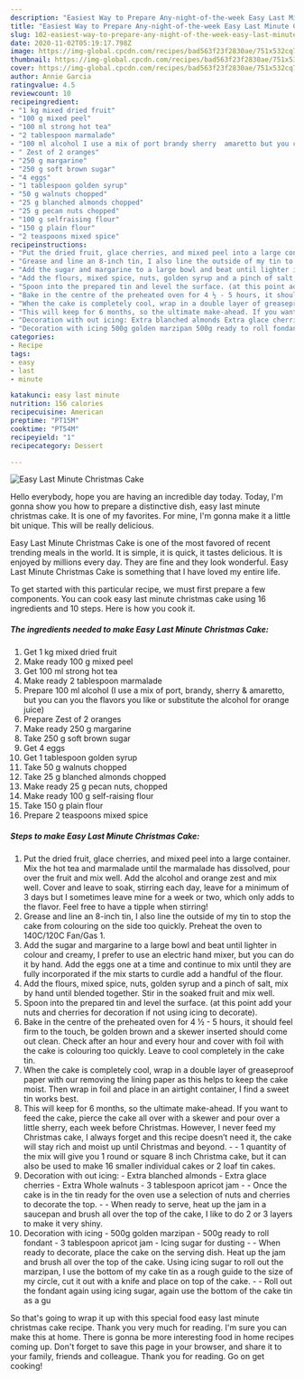 ```yaml
---
description: "Easiest Way to Prepare Any-night-of-the-week Easy Last Minute Christmas Cake"
title: "Easiest Way to Prepare Any-night-of-the-week Easy Last Minute Christmas Cake"
slug: 102-easiest-way-to-prepare-any-night-of-the-week-easy-last-minute-christmas-cake
date: 2020-11-02T05:19:17.798Z
image: https://img-global.cpcdn.com/recipes/bad563f23f2830ae/751x532cq70/easy-last-minute-christmas-cake-recipe-main-photo.jpg
thumbnail: https://img-global.cpcdn.com/recipes/bad563f23f2830ae/751x532cq70/easy-last-minute-christmas-cake-recipe-main-photo.jpg
cover: https://img-global.cpcdn.com/recipes/bad563f23f2830ae/751x532cq70/easy-last-minute-christmas-cake-recipe-main-photo.jpg
author: Annie Garcia
ratingvalue: 4.5
reviewcount: 10
recipeingredient:
- "1 kg mixed dried fruit"
- "100 g mixed peel"
- "100 ml strong hot tea"
- "2 tablespoon marmalade"
- "100 ml alcohol I use a mix of port brandy sherry  amaretto but you can you the flavors you like or substitute the alcohol for orange juice"
- " Zest of 2 oranges"
- "250 g margarine"
- "250 g soft brown sugar"
- "4 eggs"
- "1 tablespoon golden syrup"
- "50 g walnuts chopped"
- "25 g blanched almonds chopped"
- "25 g pecan nuts chopped"
- "100 g selfraising flour"
- "150 g plain flour"
- "2 teaspoons mixed spice"
recipeinstructions:
- "Put the dried fruit, glace cherries, and mixed peel into a large container. Mix the hot tea and marmalade until the marmalade has dissolved, pour over the fruit and mix well. Add the alcohol and orange zest and mix well. Cover and leave to soak, stirring each day, leave for a minimum of 3 days but I sometimes leave mine for a week or two, which only adds to the flavor. Feel free to have a tipple when stirring!"
- "Grease and line an 8-inch tin, I also line the outside of my tin to stop the cake from colouring on the side too quickly. Preheat the oven to 140C/120C Fan/Gas 1."
- "Add the sugar and margarine to a large bowl and beat until lighter in colour and creamy, I prefer to use an electric hand mixer, but you can do it by hand. Add the eggs one at a time and continue to mix until they are fully incorporated if the mix starts to curdle add a handful of the flour."
- "Add the flours, mixed spice, nuts, golden syrup and a pinch of salt, mix by hand until blended together. Stir in the soaked fruit and mix well."
- "Spoon into the prepared tin and level the surface. (at this point add your nuts and cherries for decoration if not using icing to decorate)."
- "Bake in the centre of the preheated oven for 4 ½ - 5 hours, it should feel firm to the touch, be golden brown and a skewer inserted should come out clean. Check after an hour and every hour and cover with foil with the cake is colouring too quickly. Leave to cool completely in the cake tin."
- "When the cake is completely cool, wrap in a double layer of greaseproof paper with our removing the lining paper as this helps to keep the cake moist. Then wrap in foil and place in an airtight container, I find a sweet tin works best."
- "This will keep for 6 months, so the ultimate make-ahead. If you want to feed the cake, pierce the cake all over with a skewer and pour over a little sherry, each week before Christmas. However, I never feed my Christmas cake, I always forget and this recipe doesn’t need it, the cake will stay rich and moist up until Christmas and beyond.   1 quantity of the mix will give you 1 round or square 8 inch Christma cake, but it can also be used to make 16 smaller individual cakes or 2 loaf tin cakes."
- "Decoration with out icing: Extra blanched almonds Extra glace cherries Extra Whole walnuts 3 tablespoon apricot jam  Once the cake is in the tin ready for the oven use a selection of nuts and cherries to decorate the top.  When ready to serve, heat up the jam in a saucepan and brush all over the top of the cake, I like to do 2 or 3 layers to make it very shiny."
- "Decoration with icing 500g golden marzipan 500g ready to roll fondant 3 tablespoon apricot jam Icing sugar for dusting  When ready to decorate, place the cake on the serving dish. Heat up the jam and brush all over the top of the cake. Using icing sugar to roll out the marzipan, I use the bottom of my cake tin as a rough guide to the size of my circle, cut it out with a knife and place on top of the cake.  Roll out the fondant again using icing sugar, again use the bottom of the cake tin as a gu"
categories:
- Recipe
tags:
- easy
- last
- minute

katakunci: easy last minute 
nutrition: 156 calories
recipecuisine: American
preptime: "PT15M"
cooktime: "PT54M"
recipeyield: "1"
recipecategory: Dessert

---
```



![Easy Last Minute Christmas Cake](https://img-global.cpcdn.com/recipes/bad563f23f2830ae/751x532cq70/easy-last-minute-christmas-cake-recipe-main-photo.jpg)

Hello everybody, hope you are having an incredible day today. Today, I'm gonna show you how to prepare a distinctive dish, easy last minute christmas cake. It is one of my favorites. For mine, I'm gonna make it a little bit unique. This will be really delicious.



Easy Last Minute Christmas Cake is one of the most favored of recent trending meals in the world. It is simple, it is quick, it tastes delicious. It is enjoyed by millions every day. They are fine and they look wonderful. Easy Last Minute Christmas Cake is something that I have loved my entire life.


To get started with this particular recipe, we must first prepare a few components. You can cook easy last minute christmas cake using 16 ingredients and 10 steps. Here is how you cook it.

<!--inarticleads1-->

##### The ingredients needed to make Easy Last Minute Christmas Cake:

1. Get 1 kg mixed dried fruit
1. Make ready 100 g mixed peel
1. Get 100 ml strong hot tea
1. Make ready 2 tablespoon marmalade
1. Prepare 100 ml alcohol (I use a mix of port, brandy, sherry &amp; amaretto, but you can you the flavors you like or substitute the alcohol for orange juice)
1. Prepare  Zest of 2 oranges
1. Make ready 250 g margarine
1. Take 250 g soft brown sugar
1. Get 4 eggs
1. Get 1 tablespoon golden syrup
1. Take 50 g walnuts chopped
1. Take 25 g blanched almonds chopped
1. Make ready 25 g pecan nuts, chopped
1. Make ready 100 g self-raising flour
1. Take 150 g plain flour
1. Prepare 2 teaspoons mixed spice




<!--inarticleads2-->

##### Steps to make Easy Last Minute Christmas Cake:

1. Put the dried fruit, glace cherries, and mixed peel into a large container. Mix the hot tea and marmalade until the marmalade has dissolved, pour over the fruit and mix well. Add the alcohol and orange zest and mix well. Cover and leave to soak, stirring each day, leave for a minimum of 3 days but I sometimes leave mine for a week or two, which only adds to the flavor. Feel free to have a tipple when stirring!
1. Grease and line an 8-inch tin, I also line the outside of my tin to stop the cake from colouring on the side too quickly. Preheat the oven to 140C/120C Fan/Gas 1.
1. Add the sugar and margarine to a large bowl and beat until lighter in colour and creamy, I prefer to use an electric hand mixer, but you can do it by hand. Add the eggs one at a time and continue to mix until they are fully incorporated if the mix starts to curdle add a handful of the flour.
1. Add the flours, mixed spice, nuts, golden syrup and a pinch of salt, mix by hand until blended together. Stir in the soaked fruit and mix well.
1. Spoon into the prepared tin and level the surface. (at this point add your nuts and cherries for decoration if not using icing to decorate).
1. Bake in the centre of the preheated oven for 4 ½ - 5 hours, it should feel firm to the touch, be golden brown and a skewer inserted should come out clean. Check after an hour and every hour and cover with foil with the cake is colouring too quickly. Leave to cool completely in the cake tin.
1. When the cake is completely cool, wrap in a double layer of greaseproof paper with our removing the lining paper as this helps to keep the cake moist. Then wrap in foil and place in an airtight container, I find a sweet tin works best.
1. This will keep for 6 months, so the ultimate make-ahead. If you want to feed the cake, pierce the cake all over with a skewer and pour over a little sherry, each week before Christmas. However, I never feed my Christmas cake, I always forget and this recipe doesn’t need it, the cake will stay rich and moist up until Christmas and beyond. -   - 1 quantity of the mix will give you 1 round or square 8 inch Christma cake, but it can also be used to make 16 smaller individual cakes or 2 loaf tin cakes.
1. Decoration with out icing: - Extra blanched almonds - Extra glace cherries - Extra Whole walnuts - 3 tablespoon apricot jam -  - Once the cake is in the tin ready for the oven use a selection of nuts and cherries to decorate the top. -  - When ready to serve, heat up the jam in a saucepan and brush all over the top of the cake, I like to do 2 or 3 layers to make it very shiny.
1. Decoration with icing - 500g golden marzipan - 500g ready to roll fondant - 3 tablespoon apricot jam - Icing sugar for dusting -  - When ready to decorate, place the cake on the serving dish. Heat up the jam and brush all over the top of the cake. Using icing sugar to roll out the marzipan, I use the bottom of my cake tin as a rough guide to the size of my circle, cut it out with a knife and place on top of the cake. -  - Roll out the fondant again using icing sugar, again use the bottom of the cake tin as a gu




So that's going to wrap it up with this special food easy last minute christmas cake recipe. Thank you very much for reading. I'm sure you can make this at home. There is gonna be more interesting food in home recipes coming up. Don't forget to save this page in your browser, and share it to your family, friends and colleague. Thank you for reading. Go on get cooking!
